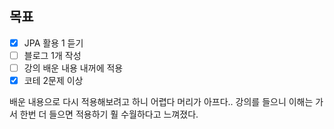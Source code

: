 ## 목표

- [x]  JPA 활용 1  듣기
- [ ] 블로그 1개 작성
- [ ] 강의 배운 내용 내꺼에 적용
- [x] 코테 2문제 이상 

배운 내용으로 다시 적용해보려고 하니 어렵다 머리가 아프다..
강의를 들으니 이해는 가서 한번 더 들으면 적용하기 훨 수월하다고 느껴졌다.
